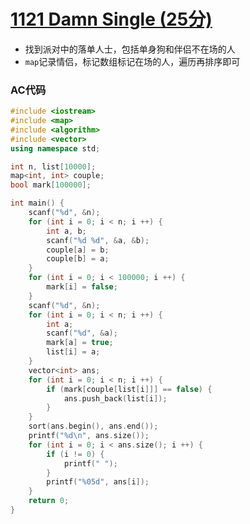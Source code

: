 # [1121 Damn Single (25分)](https://pintia.cn/problem-sets/994805342720868352/problems/994805352359378944)

- 找到派对中的落单人士，包括单身狗和伴侣不在场的人
- `map`记录情侣，标记数组标记在场的人，遍历再排序即可

### AC代码

```c++
#include <iostream>
#include <map>
#include <algorithm>
#include <vector>
using namespace std;

int n, list[10000];
map<int, int> couple;
bool mark[100000];

int main() {
    scanf("%d", &n);
    for (int i = 0; i < n; i ++) {
        int a, b;
        scanf("%d %d", &a, &b);
        couple[a] = b;
        couple[b] = a;
    }
    for (int i = 0; i < 100000; i ++) {
        mark[i] = false;
    }
    scanf("%d", &n);
    for (int i = 0; i < n; i ++) {
        int a;
        scanf("%d", &a);
        mark[a] = true;
        list[i] = a;
    }
    vector<int> ans;
    for (int i = 0; i < n; i ++) {
        if (mark[couple[list[i]]] == false) {
            ans.push_back(list[i]);
        }
    }
    sort(ans.begin(), ans.end());
    printf("%d\n", ans.size());
    for (int i = 0; i < ans.size(); i ++) {
        if (i != 0) {
            printf(" ");
        }
        printf("%05d", ans[i]);
    }
    return 0;
}

```

